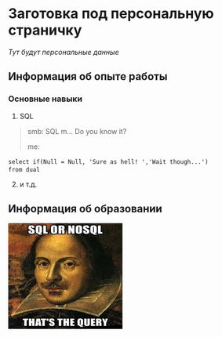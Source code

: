 # Заготовка под персональную страничку

_Тут будут персональные данные_

## Информация об опыте работы

### Основные навыки

1. SQL

>smb: SQL m... Do you know it?
> 
> me:

```
select if(Null = Null, 'Sure as hell! ','Wait though...')
from dual
```
2. и т.д.

## Информация об образовании

![](img/images.jfif) 
